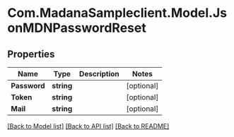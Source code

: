 
# Com.MadanaSampleclient.Model.JsonMDNPasswordReset

## Properties

Name | Type | Description | Notes
------------ | ------------- | ------------- | -------------
**Password** | **string** |  | [optional] 
**Token** | **string** |  | [optional] 
**Mail** | **string** |  | [optional] 

[[Back to Model list]](../README.md#documentation-for-models)
[[Back to API list]](../README.md#documentation-for-api-endpoints)
[[Back to README]](../README.md)


